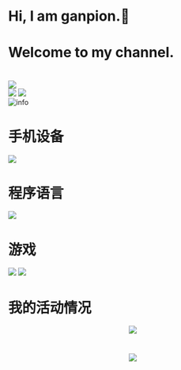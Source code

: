 ##### <h1>Hi, I am ganpion.👋</h1>
##### <h1>Welcome to my channel. <h1>

<!--
**MF625/MF625** is a ✨ _special_ ✨ repository because its `README.md` (this file) appears on your GitHub profile.

Here are some ideas to get you started:

- 🔭 I’m currently working on ...
- 🌱 I’m currently learning ...
- 👯 I’m looking to collaborate on ...
- 🤔 I’m looking for help with ...
- 💬 Ask me about ...
- 📫 How to reach me: ...
- 😄 Pronouns: ...
- ⚡ Fun fact: ...
-->
![](https://visitor-badge.glitch.me/badge?page_id=MF625.readme)
<br>
![](http://MF625.cn:4000/get/@MF625.readme)
![](http://antzuhl.cn:4000/get/@MF625)
<br>
![info](https://github-readme-stats.vercel.app/api?username=MF625&show_icons=true&count_private=true&hide=prs&theme=default_repocard)

# 手机设备
[![](https://img.shields.io/badge/HUAWEI-P30-f5010c?style=flat-square&logo=huawei&logoColor=ffffff)](https://www.huawei.com/)
 
# 程序语言
[![](https://img.shields.io/badge/-Java-007396?style=flat-square&logo=java&logoColor=ffffff)](https://reactjs.org/)
 
# 游戏
![](https://img.shields.io/badge/-Nintendo%20Switch-e60012?style=flat-square&logo=nintendo%20switch&logoColor=ffffff)
[![](https://img.shields.io/badge/Steam-171a21?style=flat-square&logo=steam&logoColor=ffffff)](https://steamcommunity.com/id/antzuhl)
# 我的活动情况
 <div align="center">
	<img src="https://activity-graph.herokuapp.com/graph?username=MF625&theme=xcode" />
</div>
<h1 align="center">
	<a href="https://sunguoqi.com/">
		<img src="https://readme-typing-svg.herokuapp.com/?lines=console.log(%22Hello%2C%20World!%22);建平祝您每天快乐!&center=true&size=27">
	</a>
</h1>

